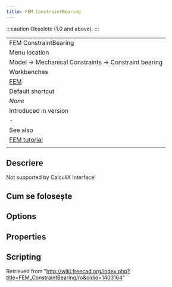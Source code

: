 ```yaml
---
title: FEM ConstraintBearing
---
```


:::caution
Obsolete (1.0 and above).
:::

|                                                     |
| --------------------------------------------------- |
| FEM ConstraintBearing                               |
| Menu location                                       |
| Model → Mechanical Constraints → Constraint bearing |
| Workbenches                                         |
| [FEM](/FEM_Workbench "FEM Workbench")               |
| Default shortcut                                    |
| _None_                                              |
| Introduced in version                               |
| -                                                   |
| See also                                            |
| [FEM tutorial](/FEM_tutorial "FEM tutorial")        |
|                                                     |

## Descriere

Not supported by CalculiX Interface!

## Cum se folosește

## Options

## Properties

## Scripting

Retrieved from "<http://wiki.freecad.org/index.php?title=FEM_ConstraintBearing/ro&oldid=1403164>"
